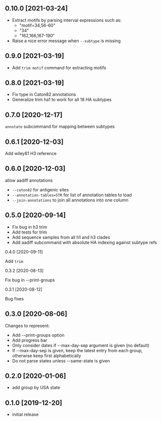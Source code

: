 0.10.0 [2021-03-24]
-------------------

 * Extract motifs by parsing interval expressions such as:
   - "motif=34,56-60"
   - "34"
   - "162,166,167-190"
 * Raise a nice error message when `--subtype` is missing 

0.9.0 [2021-03-19]
------------------

 * Add `trim motif` command for extracting motifs

0.8.0 [2021-03-19]
------------------

 * Fix type in Caton82 annotations
 * Generalize trim ha1 to work for all 18 HA subtypes 

0.7.0 [2020-12-17]
------------------

`annotate` subcommand for mapping between subtypes

0.6.1 [2020-12-03]
------------------

Add wiley81 H3 reference

0.6.0 [2020-12-03]
------------------

allow aadiff annotations 

   - `--caton82` for antigenic sites
   - `--annotation-tables=STR` for list of annotation tables to load
   - `--join-annotations` to join all annotations into one column

0.5.0 [2020-09-14]
------------------

 * Fix bug in h3 trim
 * Add tests for trim
 * Add sequence samples from all h1 and h3 clades
 * Add aadiff subcommand with absolute HA indexing against subtype refs

0.4.0 [2020-09-11]

Add `trim`

0.3.2 [2020-08-13]

Fix bug in --print-groups

0.3.1 [2020-08-12]

Bug fixes

0.3.0 [2020-08-06]
------------------

Changes to represent:
 * Add --print-groups option
 * Add progress bar
 * Only consider dates if --max-day-sep argument is given (no default)
 * If --max-day-sep is given, keep the latest entry from each group, otherwise
   keep first alphabetically
 * Do not parse states unless --same-state is given 

0.2.0 [2020-01-06]
------------------

 * add group by USA state

0.1.0 [2019-12-20]
------------------

 * initial release
